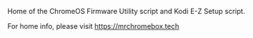 Home of the ChromeOS Firmware Utility script and Kodi E-Z Setup script.

For home info, please visit https://mrchromebox.tech
